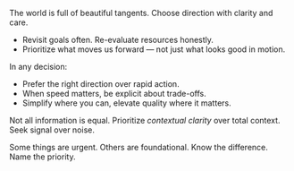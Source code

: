 
The world is full of beautiful tangents. Choose direction with clarity and care.

- Revisit goals often. Re-evaluate resources honestly.
- Prioritize what moves us forward — not just what looks good in motion.

In any decision:
- Prefer the right direction over rapid action.
- When speed matters, be explicit about trade-offs.
- Simplify where you can, elevate quality where it matters.

Not all information is equal.
Prioritize *contextual clarity* over total context. Seek signal over noise.

Some things are urgent. Others are foundational.
Know the difference. Name the priority.
